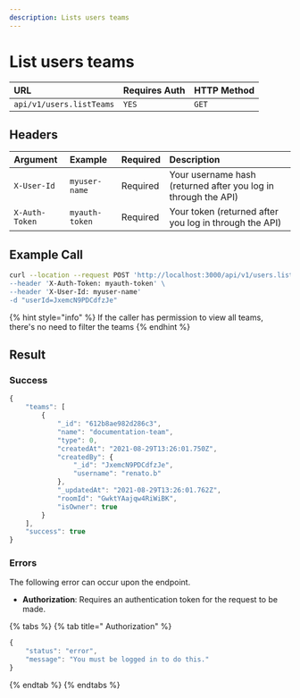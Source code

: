 ```yaml
---
description: Lists users teams
---
```


# List users teams

| URL | Requires Auth | HTTP Method |
| :--- | :--- | :--- |
| `api/v1/users.listTeams` | `YES` | `GET` |

## Headers

| Argument | Example | Required | Description |
| :--- | :--- | :--- | :--- |
| `X-User-Id` | `myuser-name` | Required | Your username hash \(returned after you log in through the API\) |
| `X-Auth-Token` | `myauth-token` | Required | Your token \(returned after you log in through the API\) |

## Example Call

```bash
curl --location --request POST 'http://localhost:3000/api/v1/users.listTeams\
--header 'X-Auth-Token: myauth-token' \
--header 'X-User-Id: myuser-name'
-d "userId=JxemcN9PDCdfzJe"
```

{% hint style="info" %}
If the caller has permission to view all teams, there's no need to filter the teams
{% endhint %}

## Result

### Success

```javascript
{
    "teams": [
        {
            "_id": "612b8ae982d286c3",
            "name": "documentation-team",
            "type": 0,
            "createdAt": "2021-08-29T13:26:01.750Z",
            "createdBy": {
                "_id": "JxemcN9PDCdfzJe",
                "username": "renato.b"
            },
            "_updatedAt": "2021-08-29T13:26:01.762Z",
            "roomId": "GwktYAajqw4RiWiBK",
            "isOwner": true
        }
    ],
    "success": true
}
```

### Errors

The following error can occur upon the endpoint.

* **Authorization**: Requires an authentication token for the request to be made.

{% tabs %}
{% tab title=" Authorization" %}
```javascript
{
    "status": "error",
    "message": "You must be logged in to do this."
}
```
{% endtab %}
{% endtabs %}

